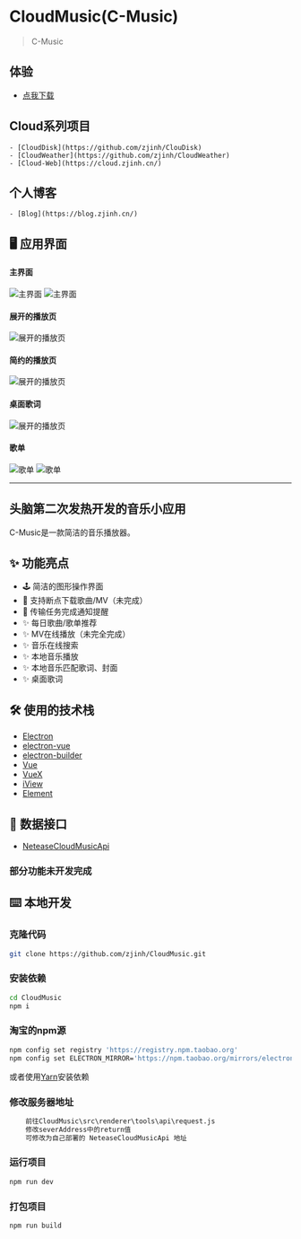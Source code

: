 # CloudMusic(C-Music)

> C-Music
## 体验
- [点我下载](https://works.zjinh.cn/CloudMusic)
## Cloud系列项目
    - [CloudDisk](https://github.com/zjinh/ClouDisk)
    - [CloudWeather](https://github.com/zjinh/CloudWeather)
    - [Cloud-Web](https://cloud.zjinh.cn/)
## 个人博客
    - [Blog](https://blog.zjinh.cn/)
## 🖥 应用界面
#### 主界面
   ![主界面](screen/music.png)
   ![主界面](screen/about.png)
#### 展开的播放页
   ![展开的播放页](screen/full-player.gif)
#### 简约的播放页
   ![展开的播放页](screen/simple-player.png)
#### 桌面歌词
   ![展开的播放页](screen/lrc.gif)
#### 歌单
   ![歌单](screen/local.png)
   ![歌单](screen/playlist.png)
  
---
## 头脑第二次发热开发的音乐小应用

C-Music是一款简洁的音乐播放器。

## ✨ 功能亮点
- 🕹 简洁的图形操作界面
- 💾 支持断点下载歌曲/MV（未完成）
- 🔔 传输任务完成通知提醒
- ✨ 每日歌曲/歌单推荐
- ✨ MV在线播放（未完全完成）
- ✨ 音乐在线搜索
- ✨ 本地音乐播放
- ✨ 本地音乐匹配歌词、封面
- ✨ 桌面歌词

## 🛠 使用的技术栈
- [Electron](https://electronjs.org/)
- [electron-vue](https://simulatedgreg.gitbooks.io/electron-vue/content/cn/) 
- [electron-builder](https://www.electron.build/) 
- [Vue](https://vuejs.org/)
- [VueX](https://vuex.vuejs.org/)
- [iView](https://www.iviewui.com/)
- [Element](https://element.eleme.io)

## :star2: 数据接口
- [NeteaseCloudMusicApi](https://github.com/Binaryify/NeteaseCloudMusicApi)

### 部分功能未开发完成

## ⌨️ 本地开发

### 克隆代码
```bash
git clone https://github.com/zjinh/CloudMusic.git
```

### 安装依赖
```bash
cd CloudMusic
npm i
```
### 淘宝的npm源
```bash
npm config set registry 'https://registry.npm.taobao.org'
npm config set ELECTRON_MIRROR='https://npm.taobao.org/mirrors/electron/'
```
或者使用[Yarn](https://yarnpkg.com/)安装依赖

### 修改服务器地址
```bash
    前往CloudMusic\src\renderer\tools\api\request.js
    修改severAddress中的return值
    可修改为自己部署的 NeteaseCloudMusicApi 地址
```

### 运行项目
```bash
npm run dev
```
### 打包项目
```bash
npm run build

